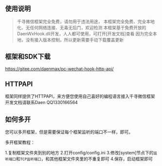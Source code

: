 ## 使用说明

> 千寻微信框架完全免费，请勿用于违法用途，
> 本框架完全免费、完全本地化、无任何网络连接、无毒无后门，欢迎检测
> 本框架基于免费开放的DaenWxHook.dll开发，人人都可使用，可打开[开发文档]查看
> 因为完全本地，没有接入版本控制，所以更新需要手动下载覆盖更新

## 框架和SDK下载
https://gitee.com/daenmax/pc-wechat-hook-http-api/

## HTTPAPI

框架同样提供了HTTPAPI，来方便您使用自己喜好的编程语言接入千寻微信框架
开发文档请联系Daen QQ1330166564

## 如何多开
您可以多开框架，但是需要保证每个框架监听的端口不一样，即可。

多开框架教程：

1.复制框架文件夹到别的地方
2.打开config/config.ini
3.修改[system]节点下的`监听端口`和`TCP监听端口`，和其他框架文件夹里的不重复即可
4.保存，启动框架即可